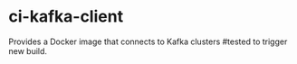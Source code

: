 # ci-kafka-client
Provides a Docker image that connects to Kafka clusters
#tested to trigger new build.